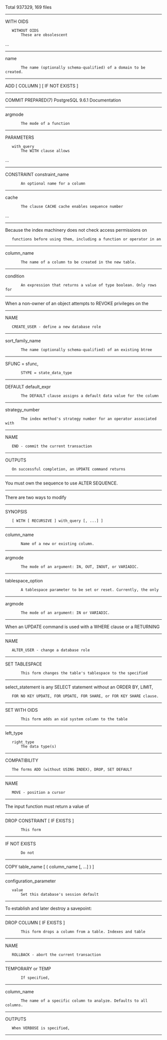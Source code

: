 ﻿Total 937329, 169 files

---

<!-- 1882732d-ffcd-4a0a-a937-5764449f0507 <=< ACCEPT -->       WITH OIDS
       WITHOUT OIDS
           These are obsolescent
...

---

<!-- 9a81ecef-0629-4cac-91f0-1b9bb173355e <=< ACCEPT -->       name
           The name (optionally schema-qualified) of a domain to be created.

---

<!-- e6c7b41c-88f9-487b-85aa-3e2fa5db760d <=< ACCEPT -->           ADD [ COLUMN ] [ IF NOT EXISTS ]

---

<!-- 46125e7b-f5a2-4727-b5b1-3cd97452e8b1 <=< ACCEPT -->COMMIT PREPARED(7)      PostgreSQL 9.6.1 Documentation

---

<!-- e06c3d92-4723-4dc4-a00a-ed8adc236e70 <=< ACCEPT -->       argmode
           The mode of a function

---

<!-- 976289e4-3610-460f-aade-c0eca46f7d89 <=< ACCEPT -->PARAMETERS
       with_query
           The WITH clause allows
...

---

<!-- 83d0f615-1ce7-4189-9231-c298168f3608 <=< ACCEPT -->       CONSTRAINT constraint_name
           An optional name for a column

---

<!-- 876beccf-ebcb-4002-ae74-553e963fc807 <=< ACCEPT -->       cache
           The clause CACHE cache enables sequence number

...

---

<!-- 09520cdb-499e-46bf-946d-3cfcacaa96e0 <=< ACCEPT -->       Because the index machinery does not check access permissions on
       functions before using them, including a function or operator in an

---

<!-- 03dd7c3c-cec6-415e-9bd2-60cabe0e09e6 <=< ACCEPT -->       column_name
           The name of a column to be created in the new table.

---

<!-- 5a6e1d61-f0db-408d-bc82-0bf54d5f8493 <=< ACCEPT -->       condition
           An expression that returns a value of type boolean. Only rows for

---

<!-- 2aae4b53-bcdf-4cea-9b45-c301bef902cf <=< ACCEPT -->       When a non-owner of an object attempts to REVOKE privileges on the

---

<!-- 335d3487-bfbb-463c-9629-fa78cfc1d1e1 <=< ACCEPT -->NAME
       CREATE_USER - define a new database role

---

<!-- 9c2021b2-ea26-4764-9eb3-17e12de3ff8f <=< ACCEPT -->       sort_family_name
           The name (optionally schema-qualified) of an existing btree

---

<!-- 499063f0-7d67-4f88-baa6-b419f3bb2525 <=< ACCEPT -->           SFUNC = sfunc,
           STYPE = state_data_type

---

<!-- a91e8e3e-cfc3-46e2-bb0f-77bd6c82afbe <=< ACCEPT -->       DEFAULT default_expr
           The DEFAULT clause assigns a default data value for the column

---

<!-- 28d4dc75-98b1-41fd-b697-d30923dc9e5c <=< ACCEPT -->       strategy_number
           The index method's strategy number for an operator associated with

---

<!-- c2d6965b-f6d0-4554-8583-9d3eb0a21ddf <=< ACCEPT -->NAME
       END - commit the current transaction

---

<!-- 8705f146-554e-4aaf-8291-fc9e613642ec <=< ACCEPT -->OUTPUTS
       On successful completion, an UPDATE command returns

---

<!-- ad137a5f-7fa1-4b53-a38d-4827f1ccde6e <=< ACCEPT -->       You must own the sequence to use ALTER SEQUENCE.

---

<!-- 9688183a-583d-4145-b5b2-c14a30bbc157 <=< ACCEPT -->       There are two ways to modify

---

<!-- 10920879-62f7-43a7-9948-f2c56af2ce2c <=< ACCEPT -->SYNOPSIS
       [ WITH [ RECURSIVE ] with_query [, ...] ]

---

<!-- 33010bc7-9edf-43c5-8a0d-ff696a0fbab8 <=< ACCEPT -->       column_name
           Name of a new or existing column.

---

<!-- e966425d-370d-4dbd-b6cc-15b15457e983 <=< ACCEPT -->       argmode
           The mode of an argument: IN, OUT, INOUT, or VARIADIC.

---

<!-- 0dcf2f4d-9a93-47a8-b9b7-a97b18cef24c <=< ACCEPT -->       tablespace_option
           A tablespace parameter to be set or reset. Currently, the only

---

<!-- 4621cdbd-9d59-444b-9354-d5b42500378a <=< ACCEPT -->       argmode
           The mode of an argument: IN or VARIADIC.

---

<!-- 78c95a50-2d11-4eec-a2e2-2c93c1108925 <=< ACCEPT -->           When an UPDATE command is used with a WHERE clause or a RETURNING

---

<!-- 10034cb1-0a09-4f3b-a034-a986f6882838 <=< ACCEPT -->NAME
       ALTER_USER - change a database role

---

<!-- 2b006584-429f-4021-86e0-99ef3a6619e6 <=< ACCEPT -->       SET TABLESPACE
           This form changes the table's tablespace to the specified

---

<!-- 5869e4a5-2ca3-4a5e-bd41-e2a2cae0e58e <=< ACCEPT -->       select_statement is any SELECT statement without an ORDER BY, LIMIT,
       FOR NO KEY UPDATE, FOR UPDATE, FOR SHARE, or FOR KEY SHARE clause.

---

<!-- f322b4c2-95d3-444c-9ad5-8e8d3b56ac03 <=< ACCEPT -->       SET WITH OIDS
           This form adds an oid system column to the table

---

<!-- 475300f3-c025-4674-80e5-f48559d8b392 <=< ACCEPT -->       left_type
       right_type
           The data type(s)

---

<!-- 6f26919a-f964-4174-8c8d-6ec22f5e2be4 <=< ACCEPT -->COMPATIBILITY
       The forms ADD (without USING INDEX), DROP, SET DEFAULT

---

<!-- 6e8bff88-7e24-4615-8efc-03f9ef2f30b3 <=< ACCEPT -->NAME
       MOVE - position a cursor

---

<!-- 69f11ee9-be93-4a7c-a3a7-95a505dfe57c <=< ACCEPT -->The input function must return a value of

---

<!-- bc77072c-0c6a-4f8a-a915-bdad0da8a78b <=< ACCEPT -->       DROP CONSTRAINT [ IF EXISTS ]
           This form 

---

<!-- c6acb2a0-d8a1-44cd-b054-cf74edbb706e <=< ACCEPT -->       IF NOT EXISTS
           Do not

---

<!-- 54430814-a150-43f0-80b2-fb24d9ee7a80 <=< ACCEPT -->           COPY table_name [ ( column_name [, ...] ) ]

---

<!-- 253cd41f-793d-492d-acb3-228e37ef29bb <=< ACCEPT -->       configuration_parameter
       value
           Set this database's session default

---

<!-- 01216d86-5036-4c40-bcfc-62c9554a3012 <=< ACCEPT -->       To establish and later destroy a savepoint:

---

<!-- 22ad55db-b1ff-4e76-b5e1-fb83846a2309 <=< ACCEPT -->       DROP COLUMN [ IF EXISTS ]
           This form drops a column from a table. Indexes and table

---

<!-- 6126dfe3-ecb1-43b1-a66d-676cc2167246 <=< ACCEPT -->NAME
       ROLLBACK - abort the current transaction

---

<!-- af018221-d9ea-4be4-9e81-715f0e7548b6 <=< ACCEPT -->       TEMPORARY or TEMP
           If specified,

---

<!-- 30ab03c8-2539-4230-9ec4-441dc3a63e60 <=< ACCEPT -->       column_name
           The name of a specific column to analyze. Defaults to all columns.

---

<!-- 46b261de-260a-4534-b162-b5163af74a4b <=< ACCEPT -->OUTPUTS
       When VERBOSE is specified,

---
